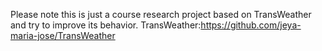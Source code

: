 Please note this is just a course research project based on TransWeather and try to improve its behavior.
TransWeather:https://github.com/jeya-maria-jose/TransWeather